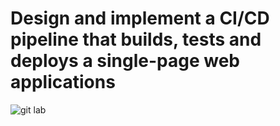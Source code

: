 # Design and implement a CI/CD pipeline that builds, tests and deploys a single-page web applications
![git lab](https://github.com/NAGESHGOWDA1993/Gitlab_Terraform_AWS/assets/109476085/c02a3f82-2fe0-43e4-ad90-e9ee2a5d8622)
